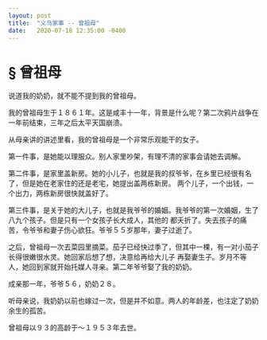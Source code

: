 ```yaml
---
layout: post
title:  "义乌家事 -- 曾祖母"
date:   2020-07-18 12:35:00 -0400
---
```


# § 曾祖母

说道我的奶奶，就不能不提到我的曾祖母。

我的曾祖母生于１８６１年。这是咸丰十一年，背景是什么呢？第二次鸦片战争在一年前结束，三年之后太平天国崩溃。

从母亲讲的讲述里看，我的曾祖母是一个非常乐观能干的女子。

第一件事，是她能以理服众。别人家里吵架，有理不清的家事会请她去调解。

第二件事，是家里盖新房。她的小儿子，也就是我的叔爷爷，在乡里已经很有名了，但是她在老家住的还是老宅，她提出盖两栋新房。
两个儿子，一个出钱，一个出力，两栋新房很快就盖好了。

第三件事，是关于她的大儿子，也就是我爷爷的婚姻。我爷爷的第一次婚姻，生了八九个孩子。但是只有一个女孩子长大成人，其他的
都夭折了。失去孩子的痛苦，令爷爷和妻子伤心欲狂。爷爷５５岁那年，妻子过逝了。

之后，曾祖母一次去菜园里摘菜。茄子已经快过季了，但其中一棵，有一对小茄子长得很嫩很水灵。她回家后想了想，决意给再给大儿子
再娶妻生子。岁月不等人，她回到家就开始托媒人寻亲。第二年爷爷娶了我的奶奶。

成亲那一年，爷爷５６，奶奶２８。

听母亲说，我奶奶以前也嫁过一次，但是并不如意。两人的年龄差，也注定了奶奶余生的孤苦。

曾祖母以９３的高龄于～１９５３年去世。
